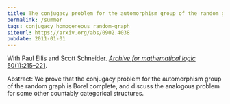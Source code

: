 ```yaml
---
title: The conjugacy problem for the automorphism group of the random graph
permalink: /summer
tags: conjugacy homogeneous random-graph
siteurl: https://arxiv.org/abs/0902.4038
pubdate: 2011-01-01
---
```


With Paul Ellis and Scott Schneider. [*Archive for mathematical logic* 50(1):215–221](https://dx.doi.org/10.1007/s00153-010-0210-y).<!--more-->

Abstract: We prove that the conjugacy problem for the automorphism group of the random graph is Borel complete, and discuss the analogous problem for some other countably categorical structures.
